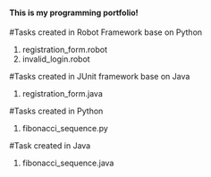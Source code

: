 #### This is my programming portfolio!

#Tasks created in Robot Framework base on Python
1. registration_form.robot
2. invalid_login.robot


#Tasks created in JUnit framework base on Java
1. registration_form.java


#Tasks created in Python
1. fibonacci_sequence.py


#Task created in Java
1. fibonacci_sequence.java





